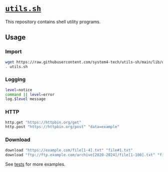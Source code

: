 # [`utils.sh`](lib/utils.sh)

This repository contains shell utility programs.

## Usage

### Import

```sh
wget https://raw.githubusercontent.com/system4-tech/utils-sh/main/lib/utils.sh
. utils.sh
```

### Logging

```sh
level=notice
command || level=error
log.$level message
```

### HTTP

```sh
http.get "https://httpbin.org/get"
http.post "https://httpbin.org/post" "data=example"
```

### Download

```sh
download "https://example.com/file[1-4].txt" "file#1.txt"
download "ftp://ftp.example.com/archive[2020-2024]/file[1-100].txt" "file#1_#2.txt"
```

See [tests](tests/) for more examples.
